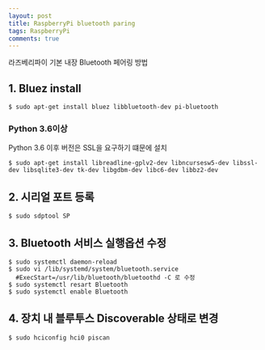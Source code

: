 ```yaml
---
layout: post
title: RaspberryPi bluetooth paring
tags: RaspberryPi
comments: true
---
```


라즈베리파이 기본 내장 Bluetooth 페어링 방법

## 1. Bluez install
```shell
$ sudo apt-get install bluez libbluetooth-dev pi-bluetooth
```
### Python 3.6이상
Python 3.6 이후 버전은 SSL을 요구하기 떄문에 설치
```shell
$ sudo apt-get install libreadline-gplv2-dev libncursesw5-dev libssl-dev libsqlite3-dev tk-dev libgdbm-dev libc6-dev libbz2-dev
```

## 2. 시리얼 포트 등록
```shell
$ sudo sdptool SP
```

## 3. Bluetooth 서비스 실행옵션 수정
```shell
$ sudo systemctl daemon-reload
$ sudo vi /lib/systemd/system/bluetooth.service
  #ExecStart=/usr/lib/bluetooth/bluetoothd -C 로 수정
$ sudo systemctl resart Bluetooth
$ sudo systemctl enable Bluetooth
```

## 4. 장치 내 블루투스 Discoverable 상태로 변경
```shell
$ sudo hciconfig hci0 piscan
```
